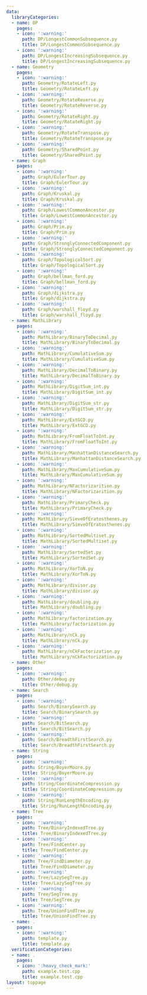 ```yaml
---
data:
  libraryCategories:
  - name: DP
    pages:
    - icon: ':warning:'
      path: DP/LongestCommonSubsequence.py
      title: DP/LongestCommonSubsequence.py
    - icon: ':warning:'
      path: DP/LongestIncreasingSubsequence.py
      title: DP/LongestIncreasingSubsequence.py
  - name: Geometry
    pages:
    - icon: ':warning:'
      path: Geometry/RotateLeft.py
      title: Geometry/RotateLeft.py
    - icon: ':warning:'
      path: Geometry/RotateReverse.py
      title: Geometry/RotateReverse.py
    - icon: ':warning:'
      path: Geometry/RotateRight.py
      title: Geometry/RotateRight.py
    - icon: ':warning:'
      path: Geometry/RotateTranspose.py
      title: Geometry/RotateTranspose.py
    - icon: ':warning:'
      path: Geometry/SharedPoint.py
      title: Geometry/SharedPoint.py
  - name: Graph
    pages:
    - icon: ':warning:'
      path: Graph/EulerTour.py
      title: Graph/EulerTour.py
    - icon: ':warning:'
      path: Graph/Kruskal.py
      title: Graph/Kruskal.py
    - icon: ':warning:'
      path: Graph/LowestCommonAncestor.py
      title: Graph/LowestCommonAncestor.py
    - icon: ':warning:'
      path: Graph/Prim.py
      title: Graph/Prim.py
    - icon: ':warning:'
      path: Graph/StronglyConnectedComponent.py
      title: Graph/StronglyConnectedComponent.py
    - icon: ':warning:'
      path: Graph/TopologicalSort.py
      title: Graph/TopologicalSort.py
    - icon: ':warning:'
      path: Graph/bellman_ford.py
      title: Graph/bellman_ford.py
    - icon: ':warning:'
      path: Graph/dijkstra.py
      title: Graph/dijkstra.py
    - icon: ':warning:'
      path: Graph/warshall_floyd.py
      title: Graph/warshall_floyd.py
  - name: MathLibrary
    pages:
    - icon: ':warning:'
      path: MathLibrary/BinaryToDecimal.py
      title: MathLibrary/BinaryToDecimal.py
    - icon: ':warning:'
      path: MathLibrary/CumulativeSum.py
      title: MathLibrary/CumulativeSum.py
    - icon: ':warning:'
      path: MathLibrary/DecimalToBinary.py
      title: MathLibrary/DecimalToBinary.py
    - icon: ':warning:'
      path: MathLibrary/DigitSum_int.py
      title: MathLibrary/DigitSum_int.py
    - icon: ':warning:'
      path: MathLibrary/DigitSum_str.py
      title: MathLibrary/DigitSum_str.py
    - icon: ':warning:'
      path: MathLibrary/ExtGCD.py
      title: MathLibrary/ExtGCD.py
    - icon: ':warning:'
      path: MathLibrary/FromFloatToInt.py
      title: MathLibrary/FromFloatToInt.py
    - icon: ':warning:'
      path: MathLibrary/ManhattanDistanceSearch.py
      title: MathLibrary/ManhattanDistanceSearch.py
    - icon: ':warning:'
      path: MathLibrary/MaxCumulativeSum.py
      title: MathLibrary/MaxCumulativeSum.py
    - icon: ':warning:'
      path: MathLibrary/NFactorizarition.py
      title: MathLibrary/NFactorizarition.py
    - icon: ':warning:'
      path: MathLibrary/PrimaryCheck.py
      title: MathLibrary/PrimaryCheck.py
    - icon: ':warning:'
      path: MathLibrary/SieveOfEratosthenes.py
      title: MathLibrary/SieveOfEratosthenes.py
    - icon: ':warning:'
      path: MathLibrary/SortedMultiset.py
      title: MathLibrary/SortedMultiset.py
    - icon: ':warning:'
      path: MathLibrary/SortedSet.py
      title: MathLibrary/SortedSet.py
    - icon: ':warning:'
      path: MathLibrary/XorToN.py
      title: MathLibrary/XorToN.py
    - icon: ':warning:'
      path: MathLibrary/divisor.py
      title: MathLibrary/divisor.py
    - icon: ':warning:'
      path: MathLibrary/doubling.py
      title: MathLibrary/doubling.py
    - icon: ':warning:'
      path: MathLibrary/factorization.py
      title: MathLibrary/factorization.py
    - icon: ':warning:'
      path: MathLibrary/nCk.py
      title: MathLibrary/nCk.py
    - icon: ':warning:'
      path: MathLibrary/nCkFactorization.py
      title: MathLibrary/nCkFactorization.py
  - name: Other
    pages:
    - icon: ':warning:'
      path: Other/debug.py
      title: Other/debug.py
  - name: Search
    pages:
    - icon: ':warning:'
      path: Search/BinarySearch.py
      title: Search/BinarySearch.py
    - icon: ':warning:'
      path: Search/BitSearch.py
      title: Search/BitSearch.py
    - icon: ':warning:'
      path: Search/BreadthFirstSearch.py
      title: Search/BreadthFirstSearch.py
  - name: String
    pages:
    - icon: ':warning:'
      path: String/BoyerMoore.py
      title: String/BoyerMoore.py
    - icon: ':warning:'
      path: String/CoordinateCompression.py
      title: String/CoordinateCompression.py
    - icon: ':warning:'
      path: String/RunLengthEncoding.py
      title: String/RunLengthEncoding.py
  - name: Tree
    pages:
    - icon: ':warning:'
      path: Tree/BinaryIndexedTree.py
      title: Tree/BinaryIndexedTree.py
    - icon: ':warning:'
      path: Tree/FindCenter.py
      title: Tree/FindCenter.py
    - icon: ':warning:'
      path: Tree/FindDiameter.py
      title: Tree/FindDiameter.py
    - icon: ':warning:'
      path: Tree/LazySegTree.py
      title: Tree/LazySegTree.py
    - icon: ':warning:'
      path: Tree/SegTree.py
      title: Tree/SegTree.py
    - icon: ':warning:'
      path: Tree/UnionFindTree.py
      title: Tree/UnionFindTree.py
  - name: .
    pages:
    - icon: ':warning:'
      path: template.py
      title: template.py
  verificationCategories:
  - name: .
    pages:
    - icon: ':heavy_check_mark:'
      path: example.test.cpp
      title: example.test.cpp
layout: toppage
---
```

